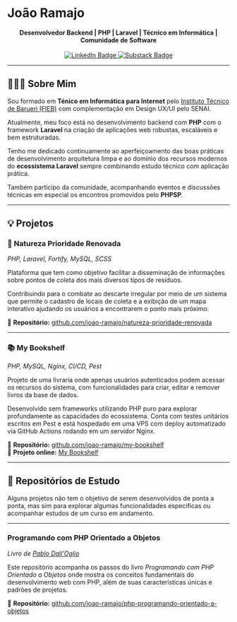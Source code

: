 # João Ramajo
<div align='center'>
    <span><strong>Desenvolvedor Backend | PHP | Laravel | Técnico em Informática | Comunidade de Software</strong></span>
    <br>
    <br>

<a href="https://www.linkedin.com/in/joao-ramajo/">
  <img src="https://img.shields.io/badge/Linkedin-323330?style=for-the-badge&logo=Linkedin&logoColor=blue" alt="LinkedIn Badge" />
</a><a href="https://jramajo.vercel.app/"><img src="https://img.shields.io/badge/Meu Site-323330?style=for-the-badge" alt="Substack Badge" />
</a>

</div>

--- 

## 👨🏼‍💻 Sobre Mim 

Sou formado em  **Ténico em Informática para Internet** pelo [Instituto Técnico de Barueri (FIEB)](https://fieb.edu.br/curso/) com complementação em Design UX/UI pelo SENAI.

Atualmente, meu foco está no desenvolvimento backend com **PHP** com o framework **Laravel** na criação de aplicações web robustas, escaláveis e bem estruturadas. 

Tenho me dedicado continuamente ao aperfeiçoamento das boas práticas de desenvolvimento arquitetura limpa e ao domínio dos recursos modernos do **ecossistema Laravel** sempre combinando estudo técnico com aplicação prática.

Também participo da comunidade, acompanhando eventos e discussões técnicas em especial os encontros promovidos pelo **PHPSP**.

---

## 💡 Projetos

### 🌱 Natureza Prioridade Renovada  
*PHP, Laravel, Fortify, MySQL, SCSS*

Plataforma que tem como objetivo facilitar a disseminação de informações sobre pontos de coleta dos mais diversos tipos de resíduos.

Contribuindo para o combate ao descarte irregular por meio de um sistema que permite o cadastro de locais de coleta e a exibição de um mapa interativo ajudando os usuários a encontrarem o ponto mais próximo.

🔗 **Repositório:** [github.com/joao-ramajo/natureza-prioridade-renovada](https://github.com/joao-ramajo/natureza-prioridade-renovada)

---

### 📚 My Bookshelf  
*PHP, MySQL, Nginx, CI/CD, Pest*

Projeto de uma livraria onde apenas usuários autenticados podem acessar os recursos do sistema, com funcionalidades para criar, editar e remover livros da base de dados.

Desenvolvido sem frameworks utilizando PHP puro para explorar profundamente as capacidades do ecossistema. Conta com testes unitários escritos em Pest e está hospedado em uma VPS com deploy automatizado via GitHub Actions rodando em um servidor Nginx.

🔗 **Repositório:** [github.com/joao-ramajo/my-bookshelf](https://github.com/joao-ramajo/my-bookshelf)  
🚀 **Projeto online:** [My Bookshelf](https://lacambookshelf.ddns.net/)

--- 

## 📝 Repositórios de Estudo

Alguns projetos não tem o objetivo de serem desenvolvidos de ponta a ponta, mas sim para explorar algumas funcionalidades especificas ou acompanhar estudos de um curso em andamento.

--- 

### Programando com PHP Orientado a Objetos 
*Livro de [Pablo Dall'Oglio](https://php.com.br/)*

Este repositório acompanha os passos do livro *Programando com PHP Orientado a Objetos* onde mostra os conceitos fundamentais do desenvolvimento web com PHP, além de suas características únicas e padrões de projetos.

🔗 **Repositório:** [github.com/joao-ramajo/php-programando-orientado-a-objetos](https://github.com/joao-ramajo/php-programando-orientado-a-objetos)  